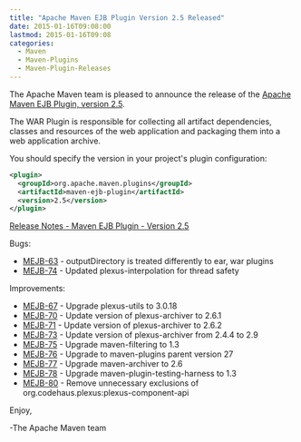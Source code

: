 ```yaml
---
title: "Apache Maven EJB Plugin Version 2.5 Released"
date: 2015-01-16T09:08:00
lastmod: 2015-01-16T09:08
categories:
  - Maven
  - Maven-Plugins
  - Maven-Plugin-Releases
---
```

The Apache Maven team is pleased to announce the release of the 
[Apache Maven EJB Plugin, version 2.5](http://maven.apache.org/plugins/maven-ejb-plugin/).

The WAR Plugin is responsible for collecting all artifact dependencies, classes
and resources of the web application and packaging them into a web application
archive.


You should specify the version in your project's plugin configuration:

```xml
<plugin>
  <groupId>org.apache.maven.plugins</groupId>
  <artifactId>maven-ejb-plugin</artifactId>
  <version>2.5</version>
</plugin>
```

<!-- more -->

[Release Notes - Maven EJB Plugin - Version 2.5](https://issues.apache.org/jira/secure/ReleaseNote.jspa?projectId=12317421&version=12330675)


Bugs:

 * [MEJB-63](https://issues.apache.org/jira/browse/MEJB-63) - outputDirectory is treated differently to ear, war plugins
 * [MEJB-74](https://issues.apache.org/jira/browse/MEJB-74) - Updated plexus-interpolation for thread safety

Improvements:

 * [MEJB-67](https://issues.apache.org/jira/browse/MEJB-67) - Upgrade plexus-utils to 3.0.18
 * [MEJB-70](https://issues.apache.org/jira/browse/MEJB-70) - Update version of plexus-archiver to 2.6.1
 * [MEJB-71](https://issues.apache.org/jira/browse/MEJB-71) - Update version of plexus-archiver to 2.6.2
 * [MEJB-73](https://issues.apache.org/jira/browse/MEJB-73) - Update version of plexus-archiver from 2.4.4 to 2.9
 * [MEJB-75](https://issues.apache.org/jira/browse/MEJB-75) - Upgrade maven-filtering to 1.3
 * [MEJB-76](https://issues.apache.org/jira/browse/MEJB-76) - Upgrade to maven-plugins parent version 27
 * [MEJB-77](https://issues.apache.org/jira/browse/MEJB-77) - Upgrade maven-archiver to 2.6
 * [MEJB-78](https://issues.apache.org/jira/browse/MEJB-78) - Upgrade maven-plugin-testing-harness to 1.3
 * [MEJB-80](https://issues.apache.org/jira/browse/MEJB-80) - Remove unnecessary exclusions of org.codehaus.plexus:plexus-component-api


Enjoy,

-The Apache Maven team

